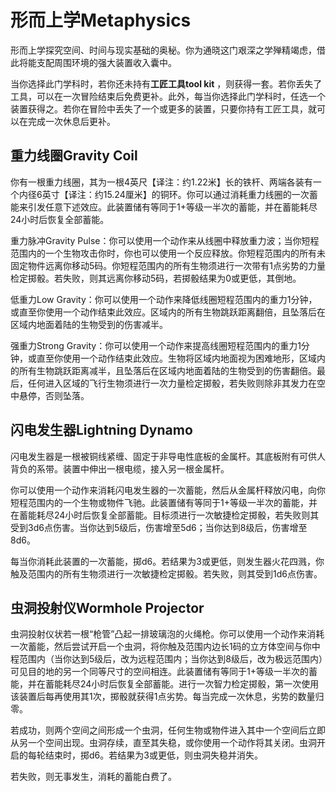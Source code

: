 # 形而上学Metaphysics 

形而上学探究空间、时间与现实基础的奥秘。你为通晓这门艰深之学殚精竭虑，借此将能支配周围环境的强大装置收入囊中。

当你选择此门学科时，若你还未持有**工匠工具tool kit**
，则获得一套。若你丢失了工具，可以在一次冒险结束后免费更补。此外，每当你选择此门学科时，任选一个装置获得之。若你在冒险中丢失了一个或更多的装置，只要你持有工匠工具，就可以在完成一次休息后更补。  

## 重力线圈Gravity Coil 

你有一根重力线圈，其为一根4英尺【译注：约1.22米】长的铁杆、两端各装有一个内径6英寸【译注：约15.24厘米】的铜环。你可以通过消耗重力线圈的一次蓄能来引发任意下述效应。此装置储有等同于1+等级一半次的蓄能，并在蓄能耗尽24小时后恢复全部蓄能。  

重力脉冲Gravity
Pulse：你可以使用一个动作来从线圈中释放重力波；当你短程范围内的一个生物攻击你时，你也可以使用一个反应释放。你短程范围内的所有未固定物件远离你移动5码。你短程范围内的所有生物须进行一次带有1点劣势的力量检定掷骰。若失败，则其远离你移动5码，若掷骰结果为0或更低，其倒地。  

低重力Low
Gravity：你可以使用一个动作来降低线圈短程范围内的重力1分钟，或直至你使用一个动作结束此效应。区域内的所有生物跳跃距离翻倍，且坠落后在区域内地面着陆的生物受到的伤害减半。  

强重力Strong
Gravity：你可以使用一个动作来提高线圈短程范围内的重力1分钟，或直至你使用一个动作结束此效应。生物将区域内地面视为困难地形，区域内的所有生物跳跃距离减半，且坠落后在区域内地面着陆的生物受到的伤害翻倍。最后，任何进入区域的飞行生物须进行一次力量检定掷骰，若失败则除非其发力在空中悬停，否则坠落。  

## 闪电发生器Lightning Dynamo 

闪电发生器是一根被铜线紧缠、固定于非导电性底板的金属杆。其底板附有可供人背负的系带。装置中伸出一根电缆，接入另一根金属杆。  

你可以使用一个动作来消耗闪电发生器的一次蓄能，然后从金属杆释放闪电，向你短程范围内的一个生物或物件飞驰。此装置储有等同于1+等级一半次的蓄能，并在蓄能耗尽24小时后恢复全部蓄能。目标须进行一次敏捷检定掷骰，若失败则其受到3d6点伤害。当你达到5级后，伤害增至5d6；当你达到8级后，伤害增至8d6。  

每当你消耗此装置的一次蓄能，掷d6。若结果为3或更低，则发生器火花四溅，你触及范围内的所有生物须进行一次敏捷检定掷骰。若失败，则其受到1d6点伤害。  

## 虫洞投射仪Wormhole Projector 

虫洞投射仪状若一根“枪管”凸起一排玻璃泡的火绳枪。你可以使用一个动作来消耗一次蓄能，然后尝试开启一个虫洞，将你触及范围内边长1码的立方体空间与你中程范围内（当你达到5级后，改为远程范围内；当你达到8级后，改为极远范围内）可见目的地的另一个同等尺寸的空间相连。此装置储有等同于1+等级一半次的蓄能，并在蓄能耗尽24小时后恢复全部蓄能。进行一次智力检定掷骰，第一次使用该装置后每再使用其1次，掷骰就获得1点劣势。每当完成一次休息，劣势的数量归零。  

若成功，则两个空间之间形成一个虫洞，任何生物或物件进入其中一个空间后立即从另一个空间出现。虫洞存续，直至其失稳，或你使用一个动作将其关闭。虫洞开启的每轮结束时，掷d6。若结果为3或更低，则虫洞失稳并消失。  

若失败，则无事发生，消耗的蓄能白费了。
